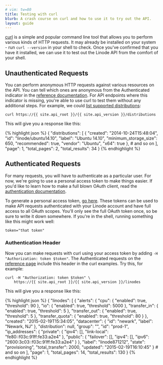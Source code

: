 ```yaml
---
# vim: tw=80
title: Testing with curl
blurb: A crash course on curl and how to use it to try out the API.
layout: guide
---
```


[curl](http://curl.haxx.se/) is a simple and popular command line tool that
allows you to perform various kinds of HTTP requests. It may already be
installed on your system - run `curl --version` in your shell to check. Once
you've confirmed that you have it installed, we can use it to test out the
Linode API from the comfort of your shell.

## Unauthenticated Requests

You can perform anonymous HTTP requests against various resources on the API.
You can tell which ones are anonymous from the <span class="text-muted">
<i class="fa fa-lock"></i> Authenticated</span> indicator in the [reference
documentation](/reference). For API endpoints where this indicator is missing,
you're able to use curl to test them without any additional steps. For example,
we could [list supported distributions](/reference/#ep-distributions):

    curl https://{{ site.api_root }}/{{ site.api_version }}/distributions

This will give you a response like this:


{% highlight json %}
{
    "distributions": [
        {
            "created": "2014-10-24T15:48:04",
            "id": "linode/ubuntu14.10",
            "label": "Ubuntu 14.10",
            "minimum_storage_size": 650,
            "recommended": true,
            "vendor": "Ubuntu",
            "x64": true
        }, # and so on
    ],
    "page": 1,
    "total_pages": 2,
    "total_results": 34
}
{% endhighlight %}

## Authenticated Requests

For many requests, you will have to authenticate as a particular user. For now,
we're going to use a personal access token to make things easier. If you'd like
to learn how to make a full blown OAuth client, read the
[authentication documentation](/reference#authentication).

To generate a personal access token, [go
here](https://login.alpha.linode.com/tokens). These tokens can be used to make
API requests authenticated with your Linode account and have full access to all
OAuth scopes. You'll only see the full OAuth token once, so be sure to write it
down somewhere. If you're in the shell, running something like this might work
well:

    token="that token"

### Authentication Header

Now you can make requests with curl using your access token by adding `-H
"Authorization: token $token"`. The <span class="text-muted"><i class="fa
fa-lock"></i> Authenticated</span> requests on the [reference page](/reference)
include this header in the curl examples. Try this, for example:

    curl -H "Authorization: token $token" \ 
        https://{{ site.api_root }}/{{ site.api_version }}/linodes

This will give you a response like this:


{% highlight json %}
{
    "linodes": [
        {
            "alerts": {
                "cpu": {
                    "enabled": true,
                    "threshold": 90
                },
                "io": {
                    "enabled": true,
                    "threshold": 5000
                },
                "transfer_in": {
                    "enabled": true,
                    "threshold": 5
                },
                "transfer_out": {
                    "enabled": true,
                    "threshold": 5
                },
                "transfer_quota": {
                    "enabled": true,
                    "threshold": 80
                }
            },
            "created": "2015-02-19T15:34:05",
            "datacenter": {
                "id": "newark",
                "label": "Newark, NJ"
            },
            "distribution": null,
            "group": "",
            "id": "prod-1",
            "ip_addresses": {
                "private": {
                    "ipv4": [],
                    "link-local": "fe80::f03c:91ff:fe33:a2e4"
                },
                "public": {
                    "failover": [],
                    "ipv4": [],
                    "ipv6": "2600:3c03::f03c:91ff:fe33:a2e4"
                }
            },
            "label": "linode871212",
            "state": "provisioning",
            "total_transfer": 2000,
            "updated": "2015-02-19T16:10:45"
        } # and so on
    ],
    "page": 1,
    "total_pages": 14,
    "total_results": 130
}
{% endhighlight %}
